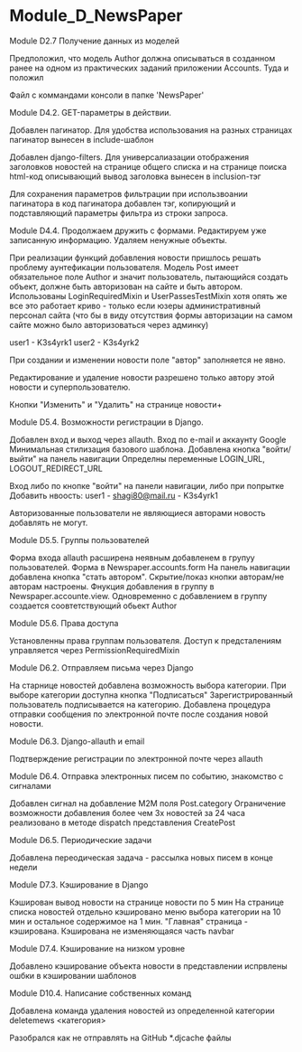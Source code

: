 # Module_D_NewsPaper

Module D2.7 Получение данных из моделей

Предположил, что модель Author должна описываться в созданном ранее на одном из практических заданий
приложении Accounts. Туда и положил

Файл с коммандами консоли в папке 'NewsPaper'


Module D4.2. GET-параметры в действии.

Добавлен пагинатор. Для удобства использования на разных страницах пагинатор вынесен в include-шаблон

Добавлен django-filters. Для универсалиазации отображения заголовков новостей на странице общего списка
и на странице поиска html-код описывающий вывод заголовка вынесен в inclusion-тэг

Для сохранения параметров фильтрации при использвоании пагинатора в код пагинатора добавлен тэг,
копирующий и подставляющий параметры фильтра из строки запроса.


Module D4.4. Продолжаем дружить с формами. Редактируем уже записанную информацию. Удаляем ненужные объекты.

При реализации функций добавления новости пришлось решать проблему аунтефикации пользователя. Модель Post
имеет обязательное поле Author и значит пользователь, пытающийся создать объект, должне быть авторизован
на сайте и быть автором. Использованы LoginRequiredMixin  и UserPassesTestMixin хотя
опять же все это работает криво - только если юзеры административный персонал сайта (что бы в виду отсутствия
формы авторизации на самом сайте можно было авторизоваться через админку)

user1 - K3s4yrk1
user2 - K3s4yrk2

При создании и изменении новости поле "автор" заполняется не явно.

Редактирование и удаление новости разрешено только автору этой новости и суперпользователю.

Кнопки "Изменить" и "Удалить" на странице новости+


Module D5.4. Возможности регистрации в Django.

Добавлен вход и выход через allauth. Вход по e-mail и аккаунту Google
Минимальная стилизация базового шаблона.
Добавлена кнопка "войти/выйти" на панель навигации
Определны переменные LOGIN_URL, LOGOUT_REDIRECT_URL

Вход либо по кнопке "войти" на панели навигации, либо при попрытке Добавить нвоость:
user1 - shagi80@mail.ru - K3s4yrk1

Авторизованные пользователи не являющиеся авторами новость добавлять не могут.


Module D5.5. Группы пользователей

Форма входа allauth расширена неявным добавленем в групуу пользователей. Форма в Newspaper.accounts.form
На панель навигации добавлена кнопка "стать автором". Скрытие/показ кнопки авторам/не авторам настроены.
Фнукция добавления в группу в Newspaper.accounte.view. Одновременно с добавлением в группу создается
соовтетствующий обьект Author


Module D5.6. Права доступа

Установленны права группам пользователя. Доступ к предсталениям управляется через PermissionRequiredMixin


Module D6.2. Отправляем письма через Django

На старнице новостей добавлена возможность выбора категории. При выборе категории доступна кнопка "Подписаться"
Зарегистрированный пользователь подписывается на категорию.
Добавлена процедура отправки сообщения по электронной почте после создания новой новости.


Module D6.3. Django-allauth и email

Подтверждение регистрации по электронной почте через allauth


Module D6.4. Отправка электронных писем по событию, знакомство с сигналами

Добавлен сигнал на добавление M2M поля Post.category
Ограничение возможности добавления более чем 3х новостей за 24 часа реализовано в методе dispatch представления CreatePost


Module D6.5. Периодические задачи

Добавлена переодическая задача - рассылка новых писем в конце недели


Module D7.3. Кэширование в Django

Кэширован вывод новости на странице новости по 5 мин
На странице списка новостей отдельно кэшировано меню выбора категории на 10 мин и остальное содержимое на 1 мин.
"Главная" страница - кэширована.
Кэширована не изменяющаяся часть navbar


Module D7.4. Кэширование на низком уровне

Добавлено кэширование объекта новости в представлении
испрвлены ошбки в кэшировании шаблонов


Module D10.4. Написание собственных команд

Добавлена команда удаления новостей из определенной категории
deletemews <категория>




Разобрался как не отправлять на GitHub *.djcache файлы